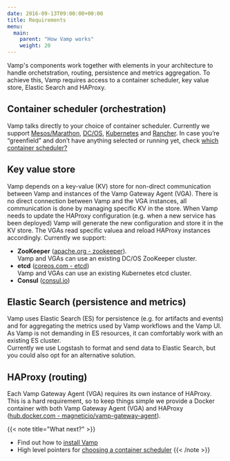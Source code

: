 ```yaml
---
date: 2016-09-13T09:00:00+00:00
title: Requirements
menu:
  main:
    parent: "How Vamp works"
    weight: 20
---
```


Vamp's components work together with elements in your architecture to handle orchetstration, routing, persistence and metrics aggregation. To achieve this, Vamp requires access to a container scheduler, key value store, Elastic Search and HAProxy.

## Container scheduler  (orchestration)
Vamp talks directly to your choice of container scheduler. Currently we support [Mesos/Marathon](/documentation/installation/mesos-marathon), [DC/OS](/documentation/installation/dcos), [Kubernetes](/documentation/installation/kubernetes) and [Rancher](/documentation/installation/rancher). In case you’re “greenfield” and don’t have anything selected or running yet, check [which container scheduler?](/documentation/how-vamp-works/which-container-scheduler)

## Key value store
Vamp depends on a key-value (KV) store for non-direct communication between Vamp and instances of the Vamp Gateway Agent (VGA). There is no direct connection between Vamp and the VGA instances, all communication is done by managing specific KV in the store.  When Vamp needs to update the HAProxy configuration (e.g. when a new service has been deployed) Vamp will generate the new configuration and store it in the KV store. The VGAs read specific valuea and reload HAProxy instances accordingly.
Currently we support:

* **ZooKeeper** ([apache.org - zookeeper](https://zookeeper.apache.org/)).  
Vamp and VGAs can use an existing DC/OS ZooKeeper cluster.
* **etcd** ([coreos.com - etcd](https://coreos.com/etcd/docs/latest/))  
Vamp and VGAs can use an existing Kubernetes etcd cluster.
* **Consul** ([consul.io](https://www.consul.io/))

## Elastic Search (persistence and metrics)
Vamp uses Elastic Search (ES) for persistence (e.g. for artifacts and events) and for aggregating the metrics used by Vamp workflows and the Vamp UI. As Vamp is not demanding in ES resources, it can comfortably work with an existing ES cluster.  
Currently we use Logstash to format and send data to Elastic Search, but you could also opt for an alternative solution.

## HAProxy  (routing)
Each Vamp Gateway Agent (VGA) requires its own instance of HAProxy. This is a hard requirement, so to keep things simple we provide a Docker container with both Vamp Gateway Agent (VGA) and HAProxy ([hub.docker.com - magneticio/vamp-gateway-agent](https://hub.docker.com/r/magneticio/vamp-gateway-agent/)).  

{{< note title="What next?" >}}
* Find out how to [install Vamp](/documentation/installation)
* High level pointers for [choosing a container scheduler](/documentation/how-vamp-works/which-container-scheduler)
{{< /note >}}


